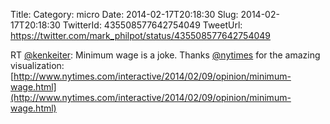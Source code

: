 Title: 
Category: micro
Date: 2014-02-17T20:18:30
Slug: 2014-02-17T20:18:30
TwitterId: 435508577642754049
TweetUrl: https://twitter.com/mark_philpot/status/435508577642754049

RT [@kenkeiter](https://twitter.com/kenkeiter): Minimum wage is a joke. Thanks [@nytimes](https://twitter.com/nytimes) for the amazing visualization: [http://www.nytimes.com/interactive/2014/02/09/opinion/minimum-wage.html](http://www.nytimes.com/interactive/2014/02/09/opinion/minimum-wage.html)